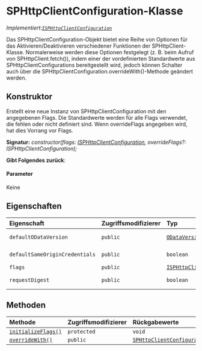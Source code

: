 # <a name="sphttpclientconfiguration-class"></a>SPHttpClientConfiguration-Klasse

_Implementiert:[`ISPHttpClientConfiguration`](../sp-http/isphttpclientconfiguration.md)_





Das SPHttpClientConfiguration-Objekt bietet eine Reihe von Optionen für das Aktivieren/Deaktivieren verschiedener Funktionen der SPHttpClient-Klasse. Normalerweise werden diese Optionen festgelegt (z. B. beim Aufruf von SPHttpClient.fetch()), indem einer der vordefinierten Standardwerte aus SPHttpClientConfigurations bereitgestellt wird, jedoch können Schalter auch über die SPHttpClientConfiguration.overrideWith()-Methode geändert werden.


## <a name="constructor"></a>Konstruktor
Erstellt eine neue Instanz von SPHttpClientConfiguration mit den angegebenen Flags. Die Standardwerte werden für alle Flags verwendet, die fehlen oder nicht definiert sind. Wenn overrideFlags angegeben wird, hat dies Vorrang vor Flags.

**Signatur:** _constructor(flags: [ISPHttpClientConfiguration](../sp-http/isphttpclientconfiguration.md), overrideFlags?: ISPHttpClientConfiguration);_

**Gibt Folgendes zurück**: 



#### <a name="parameters"></a>Parameter
Keine


## <a name="properties"></a>Eigenschaften

| Eigenschaft     | Zugriffsmodifizierer | Typ | Beschreibung|
|:-------------|:----|:-------|:-----------|
|`defaultODataVersion`     | `public` | [`ODataVersion`](../sp-http/odataversion.md) | _Schreibgeschützt._ {@inheritdoc IHttpClientConfiguration.defaultODataVersion} |
|`defaultSameOriginCredentials`     | `public` | `boolean` | _Schreibgeschützt._ {@inheritdoc IHttpClientConfiguration.defaultSameOriginCredentials} |
|`flags`     | `public` | [`ISPHttpClientConfiguration`](../sp-http/isphttpclientconfiguration.md) |  |
|`requestDigest`     | `public` | `boolean` | _Schreibgeschützt._ {@inheritdoc IHttpClientConfiguration.requestDigest} |




## <a name="methods"></a>Methoden

| Methode       | Zugriffsmodifizierer | Rückgabewerte  | Beschreibung|
|:-------------|:----|:-------|:-----------|
|[`initializeFlags()`](initializeflags-sphttpclientconfiguration.md)     | `protected` | `void` |  |
|[`overrideWith()`](overridewith-sphttpclientconfiguration.md)     | `public` | [`SPHttpClientConfiguration`](../sp-http/sphttpclientconfiguration.md) |  |





